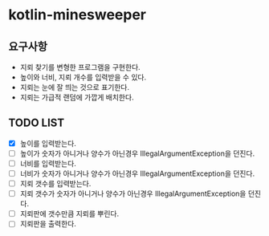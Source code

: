 # kotlin-minesweeper

## 요구사항
- 지뢰 찾기를 변형한 프로그램을 구현한다.
- 높이와 너비, 지뢰 개수를 입력받을 수 있다.
- 지뢰는 눈에 잘 띄는 것으로 표기한다.
- 지뢰는 가급적 랜덤에 가깝게 배치한다.

## TODO LIST 
- [x] 높이를 입력받는다.
- [ ] 높이가 숫자가 아니거나 양수가 아닌경우 IllegalArgumentException을 던진다.
- [ ] 너비를 입력받는다.
- [ ] 너비가 숫자가 아니거나 양수가 아닌경우 IllegalArgumentException을 던진다.
- [ ] 지뢰 갯수를 입력받는다.
- [ ] 지뢰 갯수가 숫자가 아니거나 양수가 아닌경우 IllegalArgumentException을 던진다.
- [ ] 지뢰판에 갯수만큼 지뢰를 뿌린다.
- [ ] 지뢰판을 출력한다.